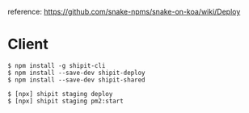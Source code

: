 reference: https://github.com/snake-npms/snake-on-koa/wiki/Deploy
# Client

```
$ npm install -g shipit-cli
$ npm install --save-dev shipit-deploy
$ npm install --save-dev shipit-shared
```

```
$ [npx] shipit staging deploy
$ [npx] shipit staging pm2:start
```
